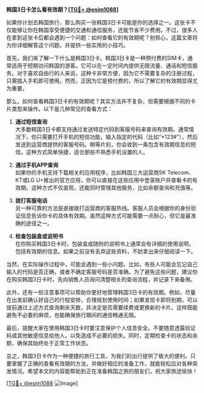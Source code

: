 **韩国3日卡怎么看有效期？[[TG💪+ @esim1088](https://t.me/s/esim1088)]**

如果你计划去韩国旅行，那么购买一张韩国3日卡可能是你的选择之一。这张卡不仅能够让你在韩国享受便捷的交通和通信服务，还能节省不少费用。不过，很多人在拿到这张卡后都会遇到一个问题：如何查看它的有效期呢？别担心，这篇文章将为你详细解答这个问题，并提供一些实用的小技巧。

首先，我们来了解一下什么是韩国3日卡。韩国3日卡是一种预付费的SIM卡，通常适用于短期访问韩国的游客。它可以在一定时间内提供无限流量、通话和短信服务。对于喜欢自由行的人来说，这种卡非常方便，因为它不需要复杂的注册过程，只需插入手机即可使用。然而，正因为它是预付费的，所以了解它的有效期显得尤为重要。

那么，如何查看韩国3日卡的有效期呢？其实方法并不复杂，但需要根据不同的卡片类型来操作。以下是几种常见的查看方式：

1. **通过短信查询**  
   大多数韩国3日卡都支持通过发送特定代码到客服号码来查询有效期。通常情况下，你只需要打开手机的短信功能，输入指定的代码（比如“*123#”），然后发送到运营商提供的客服号码。稍等片刻，你会收到一条包含有效期信息的短信。这种方式简单快捷，适合那些不熟悉手机设置的人。

2. **通过手机APP查询**  
   如果你的手机支持下载相关的应用程序，比如韩国三大运营商SK Telecom、KT或LG U+推出的官方应用，你可以直接在这些应用中登录账户并查看卡的有效期。这种方式不仅直观，还能同时管理其他服务，比如余额查询和充值等。

3. **拨打客服电话**  
   另一种可靠的方法是直接拨打运营商的客服热线。客服人员会根据你的身份验证信息告诉你卡的具体有效期。虽然这种方式可能需要一点耐心，但它是最准确的途径之一。

4. **检查包装盒或说明书**  
   在你购买韩国3日卡时，包装盒或随附的说明书上通常会有详细的使用说明，包括有效期的信息。如果之前没有丢弃这些资料，不妨拿出来仔细阅读一下。

当然，在实际操作过程中，可能会遇到一些小问题。比如，有些人可能会忘记自己输入的代码是否正确，或者不确定客服号码是否准确。为了避免这些问题，建议你在购买韩国3日卡时，先向销售人员询问清楚相关的查询流程，并记录下来备用。

此外，还有一些注意事项可以帮助你更好地管理韩国3日卡的有效期。例如，尽量在出发前确认好自己的行程安排，合理规划使用时间；如果发现卡即将到期，可以提前通过上述方式查询剩余天数，并决定是否需要续费或更换新的卡片。这样既能避免不必要的麻烦，也能确保旅行期间的通信畅通无阻。

最后，提醒大家在使用韩国3日卡时要注意保护个人信息安全。不要随意透露验证码或其他敏感信息给他人，以免造成不必要的损失。同时，定期检查卡的状态和余额，确保其始终处于正常工作状态。

总之，韩国3日卡作为一种便捷的旅行工具，为我们的出行提供了极大的便利。只要掌握了正确的查看有效期的方法，并做好相应的准备工作，就能轻松应对各种突发情况。希望本文的内容能帮助到正在准备韩国之旅的朋友们，祝大家旅途愉快！

[[TG💪+ @esim1088](https://t.me/s/esim1088) ![Image](https://i.postimg.cc/4NQfJmqS/Snipaste-2025-05-13-00-14-12.png)]